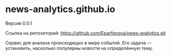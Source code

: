 # news-analytics.github.io

  Версия 0.0.1
  
  Ссылка на репозиторий: https://github.com/Eparfenova/news-analytics.git

  Сервис для анализа происходящих в мире событий. Его задача — установить, насколько популярны новости на определённую тему.



